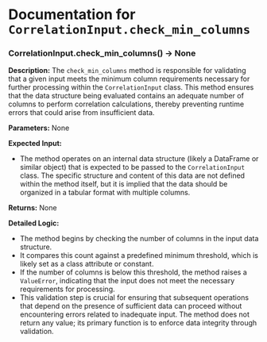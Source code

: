 # Documentation for `CorrelationInput.check_min_columns`

### CorrelationInput.check_min_columns() -> None

**Description:**
The `check_min_columns` method is responsible for validating that a given input meets the minimum column requirements necessary for further processing within the `CorrelationInput` class. This method ensures that the data structure being evaluated contains an adequate number of columns to perform correlation calculations, thereby preventing runtime errors that could arise from insufficient data.

**Parameters:**
None

**Expected Input:**
- The method operates on an internal data structure (likely a DataFrame or similar object) that is expected to be passed to the `CorrelationInput` class. The specific structure and content of this data are not defined within the method itself, but it is implied that the data should be organized in a tabular format with multiple columns.

**Returns:**
None

**Detailed Logic:**
- The method begins by checking the number of columns in the input data structure.
- It compares this count against a predefined minimum threshold, which is likely set as a class attribute or constant.
- If the number of columns is below this threshold, the method raises a `ValueError`, indicating that the input does not meet the necessary requirements for processing.
- This validation step is crucial for ensuring that subsequent operations that depend on the presence of sufficient data can proceed without encountering errors related to inadequate input. The method does not return any value; its primary function is to enforce data integrity through validation.